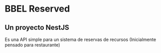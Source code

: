 # BBEL Reserved

## Un proyecto NestJS

Es una API simple para un sistema de reservas de recursos (Inicialmente pensado para restaurante)
